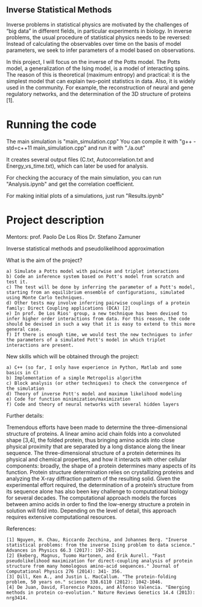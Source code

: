 ## Inverse Statistical Methods

Inverse problems in statistical physics are motivated by the challenges of “big data” in different fields, in particular experiments in biology. In inverse problems, the usual procedure of statistical physics needs to be reversed: Instead of calculating the observables over time on the basis of model parameters, we seek to infer parameters of a model based on observations.

In this project, I will focus on the inverse of the Potts model. The Potts model, a generalization of the Ising model, is a model of interacting spins. The reason of this is theoretical (maximum entropy) and practical: it is the simplest model that can explain two-point statistics in data. Also, it is widely used in the community. For example, the reconstruction of neural and gene regulatory networks, and the determination of the 3D structure of proteins [1].

# Running the code
The main simulation is "main_simulation.cpp"
You can compile it with "g++ -std=c++11 main_simulation.cpp" and run it with "./a.out"

It creates several output files (C.txt, Autocorrelation.txt and Energy_vs_time.txt), which can later be used for analysis.

For checking the accuracy of the main simulation, you can run "Analysis.ipynb" and get the correlation coefficient.

For making initial plots of a simulations, just run "Results.ipynb"


# Project description
Mentors: prof. Paolo De Los Rios Dr. Stefano Zamuner

Inverse statistical methods and pseudolikelihood approximation

What is the aim of the project?

	a) Simulate a Potts model with pairwise and triplet interactions
	b) Code an inference system based on Pott's model from scratch and test it.
	c) The test will be done by inferring the parameter of a Pott's model, starting from an equilibrium ensemble of configurations, simulated using Monte Carlo techniques.
	d) Other tests may involve inferring pairwise couplings of a protein family: Direct Coupling applications (DCA) [2]
	e) In prof. De Los Rios' group, a new technique has been devised to infer higher order interactions from data. For this reason, the code should be devised in such a way that it is easy to extend to this more general case.
	f) If there is enough time, we would test the new techniques to infer the parameters of a simulated Pott's model in which triplet interactions are present.


New skills which will be obtained through the project:

	a) C++ (so far, I only have experience in Python, Matlab and some basics in C)
	b) Implementation of a simple Metropolis algorithm
	c) Block analysis (or other techniques) to check the convergence of the simulation
	d) Theory of inverse Pott's model and maximum likelihood modeling
	e) Code for function minimization/maximization
	f) Code and theory of neural networks with several hidden layers


Further details:

Tremendous efforts have been made to determine the three-dimensional structure of proteins. A linear amino acid chain folds into a convoluted shape [3,4], the folded protein, thus bringing amino acids into close physical proximity that are separated by a long distance along the linear sequence. The three-dimensional structure of a protein determines its physical and chemical properties, and how it interacts with other cellular components: broadly, the shape of a protein determines many aspects of its function. Protein structure determination relies on crystallizing proteins and analyzing the X-ray diffraction pattern of the resulting solid. Given the experimental effort required, the determination of a protein’s structure from its sequence alone has also been key challenge to computational biology for several decades. The computational approach models the forces between amino acids in order to find the low-energy structure a protein in solution will fold into. Depending on the level of detail, this approach requires extensive computational resources.

References:

	[1] Nguyen, H. Chau, Riccardo Zecchina, and Johannes Berg. "Inverse statistical problems: from the inverse Ising problem to data science." Advances in Physics 66.3 (2017): 197-261.
	[2] Ekeberg, Magnus, Tuomo Hartonen, and Erik Aurell. "Fast pseudolikelihood maximization for direct-coupling analysis of protein structure from many homologous amino-acid sequences." Journal of Computational Physics 276 (2014): 341- 356.
	[3] Dill, Ken A., and Justin L. MacCallum. "The protein-folding problem, 50 years on." science 338.6110 (2012): 1042-1046.
	[4] De Juan, David, Florencio Pazos, and Alfonso Valencia. "Emerging methods in protein co-evolution." Nature Reviews Genetics 14.4 (2013): nrg3414.

